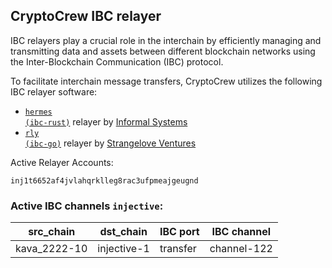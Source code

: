 ## CryptoCrew IBC relayer
IBC relayers play a crucial role in the interchain by efficiently managing and transmitting data and assets between different blockchain networks using the Inter-Blockchain Communication (IBC) protocol.

To facilitate interchain message transfers, CryptoCrew utilizes the following IBC relayer software: 
- <a href="https://github.com/informalsystems/hermes"><code>hermes (ibc-rust)</code></a> relayer by [Informal Systems](https://github.com/informalsystems)
- <a href="https://github.com/cosmos/relayer"><code>rly (ibc-go)</code></a> relayer by [Strangelove Ventures](https://github.com/strangelove-ventures)

Active Relayer Accounts:
```
inj1t6652af4jvlahqrklleg8rac3ufpmeajgeugnd
```

### Active IBC channels `injective`:
| src_chain | dst_chain | IBC port | IBC channel |
| --------------- | --------------- | ------------ | ------------------- |
| kava_2222-10 | injective-1 | transfer | channel-122 |